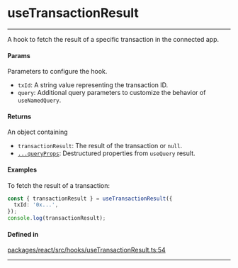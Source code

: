 # useTransactionResult
---

A hook to fetch the result of a specific transaction in the connected app.

#### Params

Parameters to configure the hook.
- `txId`: A string value representing the transaction ID.
- `query`: Additional query parameters to customize the behavior of `useNamedQuery`.

#### Returns

An object containing
- `transactionResult`: The result of the transaction or `null`.
- [`...queryProps`](https://tanstack.com/query/latest/docs/framework/react/reference/useQuery): Destructured properties from `useQuery` result.

#### Examples

To fetch the result of a transaction:
```ts
const { transactionResult } = useTransactionResult({
  txId: '0x...',
});
console.log(transactionResult);
```

#### Defined in
[packages/react/src/hooks/useTransactionResult.ts:54](https://github.com/fuellabs/fuel-connectors/blob/main/packages/react/src/hooks/useTransactionResult.ts#L54)

___
